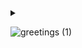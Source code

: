 <details close>
<summary>
  
![greetings (1)](https://user-images.githubusercontent.com/109401839/212478916-224c7588-ae9d-41bf-ad0f-228ab2e0d110.gif)

</summary>
<h3>I'm Daja, an IT Professional and aspiring Cloud Engineer :cloud:<h3>

<h2>:computer:Information Technology Projects:</h2>
  
  <b>osTicket (Help Desk Ticketing System)</b>
  - [osTicket: Prerequisites and Installation](https://github.com/dajat/osticket-prereqsw=1)
  - [osTicket: Post-Installation Configuration](https://github.com/dajat/post-install-configw=1)
  - [osTicket: Ticket Lifecycle Examples](https://github.com/dajat/ticket-lifecyclew=1)

  <b>Microsoft Azure</b>
  - [Configuring Active Directory within Azure Virtual Machines](https://github.com/dajat/configure-ad)
  - [Understanding DNS in Domain Controller](https://github.com/dajat/DNS-Azure)
  - [Network File Shares and Permissions](https://github.com/dajat/network-file-share)
  - [Windows Server Updates](https://github.com/dajat/ws-updates)
  - [Group Policy Management](https://github.com/dajat/gp-policy)
  - [Network Security Groups (NSGs) and Inspecting Network Protocols](https://github.com/dajat/nsg-protocols)
  - [Virtual Private Networks](https://github.com/dajat/vpn-discover)
  
  <b>Virtualization</b>
  - [Installing Hyper-V](https://github.com/dajat/hyper-v-demo)
  - [Installing VMware](https://github.com/dajat/vm-ware)

